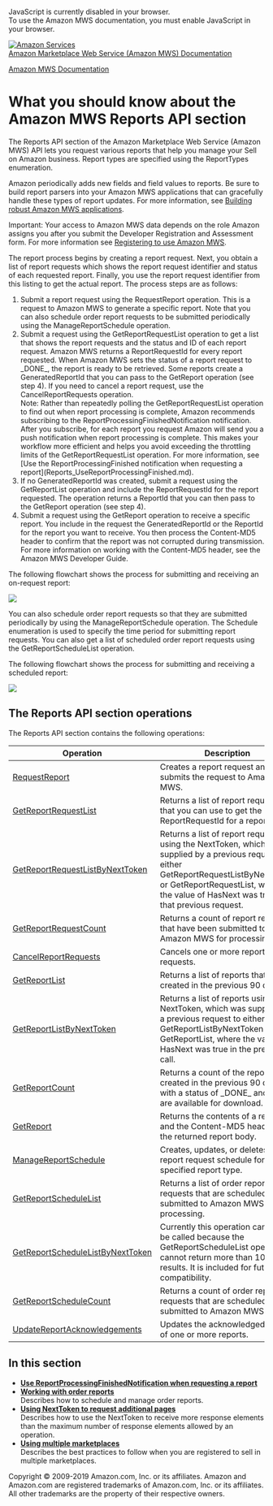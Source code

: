 <div id="MWSDX_noscript">

JavaScript is currently disabled in your browser.  
To use the Amazon MWS documentation, you must enable JavaScript in your
browser.

</div>

<div id="MWSDX_divtop">

[![Amazon
Services](https://images-na.ssl-images-amazon.com/images/G/08/mwsportal/fr_FR/amazonservices.gif
"Amazon Services")](http://services.amazon.fr)  
<span id="MWSDX_titlebar">[Amazon Marketplace Web Service (Amazon MWS)
Documentation](https://developer.amazonservices.fr/gp/mws/docs.html)</span>

</div>

<div id="MWSDX_divbottom">

<div id="MWSDX_divleft">

<div id="MWSDX_toc">

</div>

</div>

<div id="MWSDX_divright">

<div id="MWSDX_content">

<span id="MWSDX_breadcrumbs">[Amazon MWS
Documentation](https://developer.amazonservices.fr/gp/mws/docs.html)</span>

<div id="Reports_Overview" class="nested0">

# What you should know about the Amazon MWS Reports API section

<div class="body">

The <span class="ph">Reports API</span> section of the
<span class="ph">Amazon Marketplace Web Service (Amazon MWS)</span> API
lets you request various reports that help you manage your Sell on
Amazon business. Report types are specified using the
<span class="keyword apiname">ReportTypes</span> enumeration.

Amazon periodically adds new fields and field values to reports. Be sure
to build report parsers into your <span class="ph">Amazon MWS</span>
applications that can gracefully handle these types of report updates.
For more information, see [Building robust Amazon MWS
applications](../dev_guide/DG_BuildingRobustApps.html#DG_BuildingRobustApps).

<div class="note important">

<span class="importanttitle">Important:</span> Your access to
<span class="ph">Amazon MWS</span> data depends on the role Amazon
assigns you after you submit the <span class="ph">Developer Registration
and Assessment form</span>. For more information see [Registering to use
Amazon MWS](../dev_guide/DG_Registering.html#DG_Registering).

</div>

The report process begins by creating a report request. Next, you obtain
a list of report requests which shows the report request identifier and
status of each requested report. Finally, you use the report request
identifier from this listing to get the actual report. The process steps
are as follows:

1.  Submit a report request using the
    <span class="keyword apiname">RequestReport</span> operation. This
    is a request to <span class="ph">Amazon MWS</span> to generate a
    specific report. Note that you can also schedule order report
    requests to be submitted periodically using the
    <span class="keyword apiname">ManageReportSchedule</span> operation.
2.  Submit a request using the
    <span class="keyword apiname">GetReportRequestList</span> operation
    to get a list that shows the report requests and the status and ID
    of each report request. <span class="ph">Amazon MWS</span> returns a
    <span class="keyword parmname">ReportRequestId</span> for every
    report requested. When <span class="ph">Amazon MWS</span> sets the
    status of a report request to \_DONE\_, the report is ready to be
    retrieved. Some reports create a
    <span class="keyword parmname">GeneratedReportId</span> that you can
    pass to the <span class="keyword apiname">GetReport</span> operation
    (see step 4). If you need to cancel a report request, use the
    <span class="keyword apiname">CancelReportRequests</span> operation.
    <div class="note note">
    <span class="notetitle">Note:</span> Rather than repeatedly polling
    the <span class="keyword apiname">GetReportRequestList</span>
    operation to find out when report processing is complete, Amazon
    recommends subscribing to the
    <span class="keyword parmname">ReportProcessingFinishedNotification</span>
    notification. After you subscribe, for each report you request
    Amazon will send you a push notification when report processing is
    complete. This makes your workflow more efficient and helps you
    avoid exceeding the throttling limits of the
    <span class="keyword apiname">GetReportRequestList</span> operation.
    For more information, see [Use the ReportProcessingFinished
    notification when requesting a
    report](Reports_UseReportProcessingFinished.md).
    </div>
3.  If no <span class="keyword parmname">GeneratedReportId</span> was
    created, submit a request using the
    <span class="keyword apiname">GetReportList</span> operation and
    include the <span class="keyword parmname">ReportRequestId</span>
    for the report requested. The operation returns a
    <span class="keyword parmname">ReportId</span> that you can then
    pass to the <span class="keyword apiname">GetReport</span> operation
    (see step 4).
4.  Submit a request using the
    <span class="keyword apiname">GetReport</span> operation to receive
    a specific report. You include in the request the
    <span class="keyword parmname">GeneratedReportId</span> or the
    <span class="keyword parmname">ReportId</span> for the report you
    want to receive. You then process the Content-MD5 header to confirm
    that the report was not corrupted during transmission. For more
    information on working with the Content-MD5 header, see the
    <span class="ph">Amazon MWS Developer Guide</span>.

The following flowchart shows the process for submitting and receiving
an on-request report:

![](ReportRequest_flowchart.png)

You can also schedule order report requests so that they are submitted
periodically by using the
<span class="keyword apiname">ManageReportSchedule</span> operation. The
<span class="keyword apiname">Schedule</span> enumeration is used to
specify the time period for submitting report requests. You can also get
a list of scheduled order report requests using the
<span class="keyword apiname">GetReportScheduleList</span> operation.

The following flowchart shows the process for submitting and receiving a
scheduled report:

![](SchedReport_flowchart.png)

<div id="Reports_Overview__ReportsOperations" class="section">

## The <span class="ph">Reports API</span> section operations

The <span class="ph">Reports API</span> section contains the following
operations:

<div class="tablenoborder">

| Operation                                                                                                                                                                                                                                                                                                          | Description                                                                                                                                                                                                                                                                                                                                                                                                    | Availability                              |
| ------------------------------------------------------------------------------------------------------------------------------------------------------------------------------------------------------------------------------------------------------------------------------------------------------------------ | -------------------------------------------------------------------------------------------------------------------------------------------------------------------------------------------------------------------------------------------------------------------------------------------------------------------------------------------------------------------------------------------------------------- | ----------------------------------------- |
| [RequestReport](../reports/Reports_RequestReport.md)                                                                                                                                                                                                                                                             | <span class="ph">Creates a report request and submits the request to <span class="ph">Amazon MWS</span>.</span>                                                                                                                                                                                                                                                                                                | <span class="ph">All marketplaces.</span> |
| [GetReportRequestList](Reports_GetReportRequestList.html "Returns a list of report requests that you can use to get the ReportRequestId for a report.")                                                                                                                                                            | <span class="ph">Returns a list of report requests that you can use to get the <span class="keyword parmname">ReportRequestId</span> for a report.</span>                                                                                                                                                                                                                                                      | <span class="ph">All marketplaces.</span> |
| [GetReportRequestListByNextToken](Reports_GetReportRequestListByNextToken.html "Returns a list of report requests using the NextToken, which was supplied by a previous request to either GetReportRequestListByNextToken or GetReportRequestList, where the value of HasNext was true in that previous request.") | <span class="ph">Returns a list of report requests using the <span class="keyword parmname">NextToken</span>, which was supplied by a previous request to either <span class="keyword apiname">GetReportRequestListByNextToken</span> or <span class="keyword apiname">GetReportRequestList</span>, where the value of <span class="keyword parmname">HasNext</span> was true in that previous request.</span> | <span class="ph">All marketplaces.</span> |
| [GetReportRequestCount](Reports_GetReportRequestCount.html "Returns a count of report requests that have been submitted to Amazon MWS for processing.")                                                                                                                                                            | <span class="ph">Returns a count of report requests that have been submitted to <span class="ph">Amazon MWS</span> for processing.</span>                                                                                                                                                                                                                                                                      | <span class="ph">All marketplaces.</span> |
| [CancelReportRequests](Reports_CancelReportRequests.html "Cancels one or more report requests.")                                                                                                                                                                                                                   | <span class="ph">Cancels one or more report requests.</span>                                                                                                                                                                                                                                                                                                                                                   | <span class="ph">All marketplaces.</span> |
| [GetReportList](Reports_GetReportList.html "Returns a list of reports that were created in the previous 90 days.")                                                                                                                                                                                                 | <span class="ph">Returns a list of reports that were created in the previous 90 days.</span>                                                                                                                                                                                                                                                                                                                   | <span class="ph">All marketplaces.</span> |
| [GetReportListByNextToken](Reports_GetReportListByNextToken.html "Returns a list of reports using the NextToken, which was supplied by a previous request to either GetReportListByNextToken or GetReportList, where the value of HasNext was true in the previous call.")                                         | <span class="ph"> Returns a list of reports using the <span class="keyword parmname">NextToken</span>, which was supplied by a previous request to either <span class="keyword apiname">GetReportListByNextToken</span> or <span class="keyword apiname">GetReportList</span>, where the value of <span class="keyword parmname">HasNext</span> was true in the previous call.</span>                          | <span class="ph">All marketplaces.</span> |
| [GetReportCount](Reports_GetReportCount.html "Returns a count of the reports, created in the previous 90 days, with a status of _DONE_ and that are available for download.")                                                                                                                                      | <span class="ph">Returns a count of the reports, created in the previous 90 days, with a status of \_DONE\_ and that are available for download.</span>                                                                                                                                                                                                                                                        | <span class="ph">All marketplaces.</span> |
| [GetReport](../reports/Reports_GetReport.md)                                                                                                                                                                                                                                                                     | <span class="ph">Returns the contents of a report and the Content-MD5 header for the returned report body.</span>                                                                                                                                                                                                                                                                                              | <span class="ph">All marketplaces.</span> |
| [ManageReportSchedule](Reports_ManageReportSchedule.html "Creates, updates, or deletes a report request schedule for a specified report type.")                                                                                                                                                                    | <span class="ph">Creates, updates, or deletes a report request schedule for a specified report type.</span>                                                                                                                                                                                                                                                                                                    | <span class="ph">All marketplaces.</span> |
| [GetReportScheduleList](Reports_GetReportScheduleList.html "Returns a list of order report requests that are scheduled to be submitted to Amazon MWS for processing.")                                                                                                                                             | <span class="ph">Returns a list of order report requests that are scheduled to be submitted to <span class="ph">Amazon MWS</span> for processing.</span>                                                                                                                                                                                                                                                       | <span class="ph">All marketplaces.</span> |
| [GetReportScheduleListByNextToken](Reports_GetReportScheduleListByNextToken.html "Currently this operation can never be called because the GetReportScheduleList operation cannot return more than 100 results. It is included for future compatibility.")                                                         | <span class="ph">Currently this operation can never be called because the <span class="keyword apiname">GetReportScheduleList</span> operation cannot return more than 100 results. It is included for future compatibility.</span>                                                                                                                                                                            | <span class="ph">All marketplaces.</span> |
| [GetReportScheduleCount](Reports_GetReportScheduleCount.html "Returns a count of order report requests that are scheduled to be submitted to Amazon MWS.")                                                                                                                                                         | <span class="ph">Returns a count of order report requests that are scheduled to be submitted to <span class="ph">Amazon MWS</span>.</span>                                                                                                                                                                                                                                                                     | <span class="ph">All marketplaces.</span> |
| [UpdateReportAcknowledgements](Reports_UpdateReportAcknowledgements.html "Updates the acknowledged status of one or more reports.")                                                                                                                                                                                | <span class="ph">Updates the acknowledged status of one or more reports.</span>                                                                                                                                                                                                                                                                                                                                | <span class="ph">All marketplaces.</span> |

</div>

</div>

</div>

<div class="related-links">

## In this section

  - **[Use ReportProcessingFinishedNotification when requesting a
    report](../reports/Reports_UseReportProcessingFinished.md)**  
  - **[Working with order
    reports](../reports/Reports_WorkingWithOrderReports.md)**  
    Describes how to schedule and manage order reports.
  - **[Using NextToken to request additional
    pages](../reports/Reports_UsingNextToken.md)**  
    Describes how to use the
    <span class="keyword parmname">NextToken</span> to receive more
    response elements than the maximum number of response elements
    allowed by an operation.
  - **[Using multiple
    marketplaces](../reports/Reports_UsingMultipleMarketplaces.md)**  
    Describes the best practices to follow when you are registered to
    sell in multiple marketplaces.

</div>

</div>

<div id="MWSDX_footer">

Copyright © 2009-2019 Amazon.com, Inc. or its affiliates. Amazon and
Amazon.com are registered trademarks of Amazon.com, Inc. or its
affiliates. All other trademarks are the property of their respective
owners.

</div>

</div>

</div>

<div style="clear: both;">

</div>

</div>

